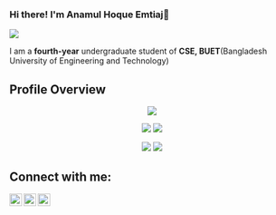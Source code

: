 ### Hi there! I'm Anamul Hoque Emtiaj👋
![](https://komarev.com/ghpvc/?username=Anamul-Hoque-Emtiaj&color=brightgreen)

I am a **fourth-year** undergraduate student of **CSE, BUET**(Bangladesh University of Engineering and Technology)

<!--
**Anamul-Hoque-Emtiaj/Anamul-Hoque-Emtiaj** is a ✨ _special_ ✨ repository because its `README.md` (this file) appears on your GitHub profile.

Here are some ideas to get you started:

- 🔭 I’m currently working on ...
- 🌱 I’m currently learning ...
- 👯 I’m looking to collaborate on ...
- 🤔 I’m looking for help with ...
- 💬 Ask me about ...
- 📫 How to reach me: ...
- 😄 Pronouns: ...
- ⚡ Fun fact: ...
-->

## Profile Overview

<div align="center">
  
![](http://github-profile-summary-cards.vercel.app/api/cards/profile-details?username=Anamul-Hoque-Emtiaj&theme=onedark)

![](http://github-profile-summary-cards.vercel.app/api/cards/repos-per-language?username=Anamul-Hoque-Emtiaj&theme=onedark) ![](http://github-profile-summary-cards.vercel.app/api/cards/most-commit-language?username=Anamul-Hoque-Emtiaj&theme=onedark)

![](http://github-profile-summary-cards.vercel.app/api/cards/stats?username=Anamul-Hoque-Emtiaj&theme=onedark) ![](http://github-profile-summary-cards.vercel.app/api/cards/productive-time?username=Anamul-Hoque-Emtiaj&theme=onedark&utcOffset=8)

</div>

## Connect with me:
[<img align="left" alt="LinkedIn" width="22px" src="https://cdn.jsdelivr.net/npm/simple-icons@v3/icons/linkedin.svg" />][linkedin]
[<img align="left" alt="Facebook" width="22px" src="https://cdn.jsdelivr.net/npm/simple-icons@v3/icons/facebook.svg" />][facebook]
[<img align="left" alt="Resume" width="22px" src="https://cdn.jsdelivr.net/npm/simple-icons@11.14.0/icons/files.svg" />][resume]

[linkedin]: https://www.linkedin.com/in/anamul-hoque-emtiaj-1b944a1a2/
[facebook]: https://www.facebook.com/AnamulHaqueEmtiaz?mibextid=ZbWKwL
[resume]: https://anamul-hoque-emtiaj.github.io/resume.pdf


